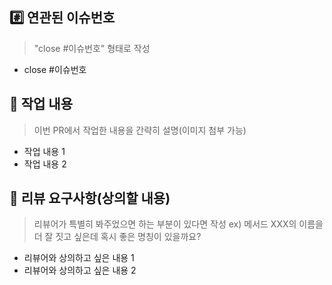 ## #️⃣ 연관된 이슈번호
> "close #이슈번호" 형태로 작성
- close #이슈번호

## 📝 작업 내용
> 이번 PR에서 작업한 내용을 간략히 설명(이미지 첨부 가능)
- 작업 내용 1
- 작업 내용 2

## 💬 리뷰 요구사항(상의할 내용)
> 리뷰어가 특별히 봐주었으면 하는 부분이 있다면 작성
> ex) 메서드 XXX의 이름을 더 잘 짓고 싶은데 혹시 좋은 명칭이 있을까요?
- 리뷰어와 상의하고 싶은 내용 1
- 리뷰어와 상의하고 싶은 내용 2

